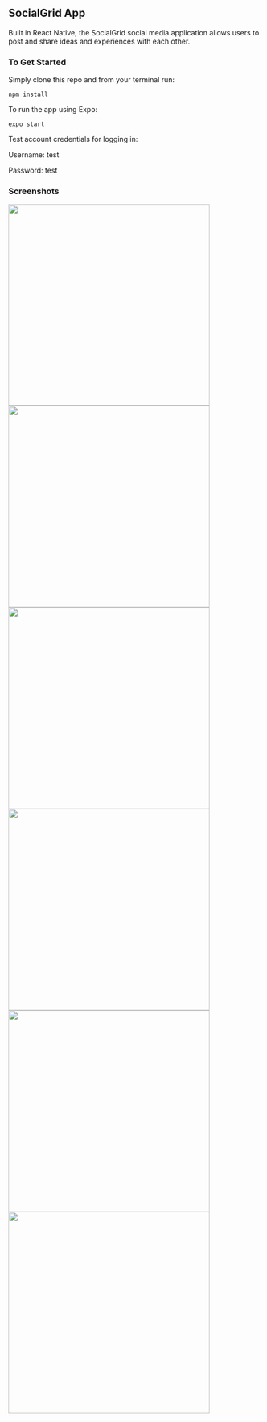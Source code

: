 ## SocialGrid App

<p>Built in React Native, the SocialGrid social media application allows users to post and share ideas and experiences with each other.</p>

### To Get Started

<p>Simply clone this repo and from your terminal run:</p>

```
npm install
```

<p>To run the app using Expo:</p>

```
expo start
```

<p>Test account credentials for logging in:</p>
<p>Username: test</p>
<p>Password: test</p>

### Screenshots

<p>
<img src="https://res.cloudinary.com/dvkqz0fed/image/upload/v1635049545/be-inspired-media/ze569foax5qb8l04hfsz.png" width="400"/>
<img src="https://res.cloudinary.com/dvkqz0fed/image/upload/v1635049545/be-inspired-media/atrkrgkkls4fodrant6n.png" width="400"/>
<img src="https://res.cloudinary.com/dvkqz0fed/image/upload/v1635049545/be-inspired-media/azr00zmiulftdua0nx9e.png" width="400"/>
<img src="https://res.cloudinary.com/dvkqz0fed/image/upload/v1635052513/be-inspired-media/tlanrugbyeiaesdunjed.png" width="400"/>
<img src="https://res.cloudinary.com/dvkqz0fed/image/upload/v1635052513/be-inspired-media/sizuaitszgwmbjlaxhwa.png" width="400"/>
<img src="https://res.cloudinary.com/dvkqz0fed/image/upload/v1635052513/be-inspired-media/iwpiecwk0tnjun0lwktw.png" width="400"/>
</p>
